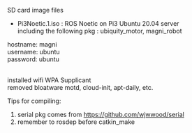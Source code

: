 SD card image files
* Pi3Noetic.1.iso : ROS Noetic on Pi3 Ubuntu 20.04 server
<br>including the following pkg :
  ubiquity_motor,
  magni_robot
  
hostname: magni
<br>username: ubuntu
<br>password: ubuntu

<br>installed wifi WPA Supplicant 
<br>removed bloatware motd, cloud-init, apt-daily, etc.

Tips for compiling:
1. serial pkg comes from 
https://github.com/wjwwood/serial
2. remember to rosdep before catkin_make

